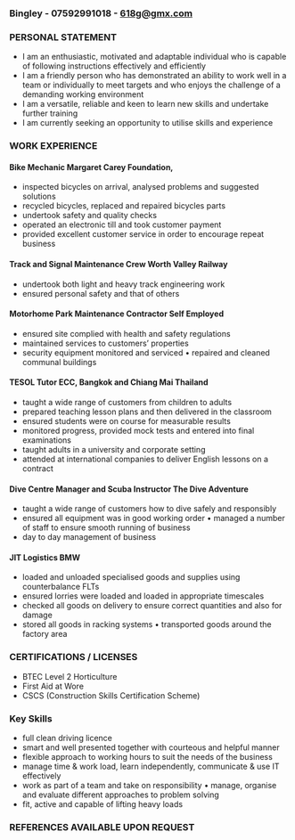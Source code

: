 ### Bingley  -  07592991018  - 618g@gmx.com

### PERSONAL STATEMENT 
* I am an enthusiastic, motivated and adaptable individual who is capable of following instructions effectively and efficiently
*  I am a friendly person who has demonstrated an ability to work well in a team or individually to meet targets and who enjoys the challenge of a demanding working environment 
*  I am a versatile, reliable and keen to learn new skills and undertake further training 
*  I am currently seeking an opportunity to utilise skills and experience

### WORK EXPERIENCE
####  Bike Mechanic Margaret Carey Foundation, 
* inspected bicycles on arrival, analysed problems and suggested solutions 
* recycled bicycles, replaced and repaired bicycles parts 
* undertook safety and quality checks 
* operated an electronic till and took customer payment 
* provided excellent customer service in order to encourage repeat business

#### Track and Signal Maintenance Crew Worth Valley Railway
* undertook both light and heavy track engineering work 
* ensured personal safety and that of others

#### Motorhome Park Maintenance Contractor Self Employed 
* ensured site complied with health and safety regulations 
* maintained services to customers’ properties 
* security equipment monitored and serviced • repaired and cleaned communal buildings

#### TESOL Tutor ECC, Bangkok and Chiang Mai Thailand 
* taught a wide range of customers from children to adults 
* prepared teaching lesson plans and then delivered in the classroom 
* ensured students were on course for measurable results 
* monitored progress, provided mock tests and entered into final examinations 
* taught adults in a university and corporate setting 
* attended at international companies to deliver English lessons on a contract

#### Dive Centre Manager and Scuba Instructor The Dive Adventure 
* taught a wide range of customers how to dive safely and responsibly 
* ensured all equipment was in good working order • managed a number of staff to ensure smooth running of business 
* day to day management of business

#### JIT Logistics BMW 
* loaded and unloaded specialised goods and supplies using counterbalance FLTs 
* ensured lorries were loaded and loaded in appropriate timescales 
* checked all goods on delivery to ensure correct quantities and also for damage 
* stored all goods in racking systems • transported goods around the factory area

### CERTIFICATIONS / LICENSES
* BTEC Level 2 Horticulture 
* First Aid at Wore 
* CSCS (Construction Skills Certification Scheme)




### Key Skills 
* full clean driving licence 
* smart and well presented together with courteous and helpful manner 
* flexible approach to working hours to suit the needs of the business
*  manage time & work load, learn independently, communicate & use IT effectively 
*  work as part of a team and take on responsibility • manage, organise and evaluate different approaches to problem solving 
*  fit, active and capable of lifting heavy loads

### REFERENCES AVAILABLE UPON REQUEST
